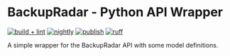 
# BackupRadar - Python API Wrapper

[![build + lint](https://github.com/cmathews393/backupradar-python/actions/workflows/build.yml/badge.svg)](https://github.com/cmathews393/backupradar-python/actions/workflows/build.yml) [![nightly](https://github.com/cmathews393/backupradar-python/actions/workflows/nightly.yml/badge.svg)](https://github.com/cmathews393/backupradar-python/actions/workflows/nightly.yml) [![publish](https://github.com/cmathews393/backupradar-python/actions/workflows/publish.yml/badge.svg)](https://github.com/cmathews393/backupradar-python/actions/workflows/publish.yml)
[![ruff](https://github.com/cmathews393/backupradar-python/actions/workflows/ruff.yml/badge.svg)](https://github.com/cmathews393/backupradar-python/actions/workflows/ruff.yml)

A simple wrapper for the BackupRadar API with some model definitions.
